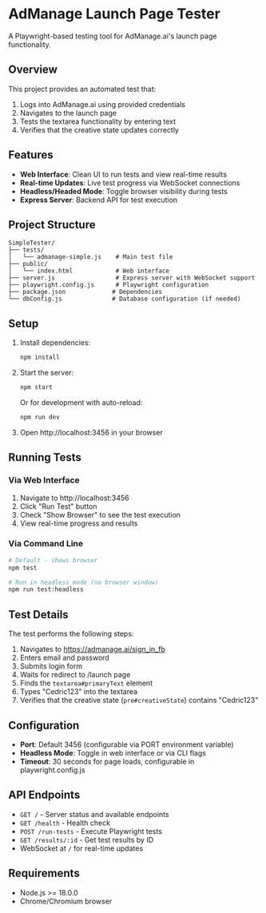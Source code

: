 # AdManage Launch Page Tester

A Playwright-based testing tool for AdManage.ai's launch page functionality.

## Overview

This project provides an automated test that:
1. Logs into AdManage.ai using provided credentials
2. Navigates to the launch page
3. Tests the textarea functionality by entering text
4. Verifies that the creative state updates correctly

## Features

- **Web Interface**: Clean UI to run tests and view real-time results
- **Real-time Updates**: Live test progress via WebSocket connections
- **Headless/Headed Mode**: Toggle browser visibility during tests
- **Express Server**: Backend API for test execution

## Project Structure

```
SimpleTester/
├── tests/
│   └── admanage-simple.js    # Main test file
├── public/
│   └── index.html            # Web interface
├── server.js                 # Express server with WebSocket support
├── playwright.config.js      # Playwright configuration
├── package.json             # Dependencies
└── dbConfig.js              # Database configuration (if needed)
```

## Setup

1. Install dependencies:
   ```bash
   npm install
   ```

2. Start the server:
   ```bash
   npm start
   ```
   Or for development with auto-reload:
   ```bash
   npm run dev
   ```

3. Open http://localhost:3456 in your browser

## Running Tests

### Via Web Interface
1. Navigate to http://localhost:3456
2. Click "Run Test" button
3. Check "Show Browser" to see the test execution
4. View real-time progress and results

### Via Command Line
```bash
# Default - shows browser
npm test

# Run in headless mode (no browser window)
npm run test:headless
```

## Test Details

The test performs the following steps:
1. Navigates to https://admanage.ai/sign_in_fb
2. Enters email and password
3. Submits login form
4. Waits for redirect to /launch page
5. Finds the `textarea#primaryText` element
6. Types "Cedric123" into the textarea
7. Verifies that the creative state (`pre#creativeState`) contains "Cedric123"

## Configuration

- **Port**: Default 3456 (configurable via PORT environment variable)
- **Headless Mode**: Toggle in web interface or via CLI flags
- **Timeout**: 30 seconds for page loads, configurable in playwright.config.js

## API Endpoints

- `GET /` - Server status and available endpoints
- `GET /health` - Health check
- `POST /run-tests` - Execute Playwright tests
- `GET /results/:id` - Get test results by ID
- WebSocket at `/` for real-time updates

## Requirements

- Node.js >= 18.0.0
- Chrome/Chromium browser